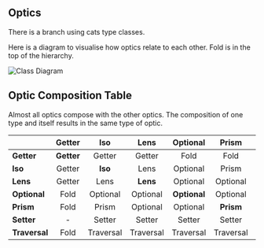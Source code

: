 ## Optics
There is a branch using cats type classes.

Here is a diagram to visualise how optics relate to each other. Fold is in the top of the hierarchy.

![Class Diagram](https://raw.github.com/julien-truffaut/Monocle/master/image/class-diagram.png)

## Optic Composition Table

Almost all optics compose with the other optics. The composition of one type and itself results in the same type of optic.

|               | Getter     | Iso        | Lens       | Optional     | Prism      | Setter     | Traversal     |
| ------------- |:----------:|:----------:|:----------:|:------------:|:----------:|:----------:|:-------------:|
| **Getter**    | **Getter** | Getter     | Getter     | Fold         | Fold       | -          | Fold          |
| **Iso**       | Getter     | **Iso**    | Lens       | Optional     | Prism      | Setter     | Traversal     | 
| **Lens**      | Getter     | Lens       | **Lens**   | Optional     | Optional   | Setter     | Traversal     |
| **Optional**  | Fold       | Optional   | Optional   | **Optional** | Optional   | Setter     | Traversal     |
| **Prism**     | Fold       | Prism      | Optional   | Optional     | **Prism**  | Setter     | Traversal     |
| **Setter**    | -          | Setter     | Setter     | Setter       | Setter     | **Setter** | Setter        |
| **Traversal** | Fold       | Traversal  | Traversal  | Traversal    | Traversal  | Setter     | **Traversal** |